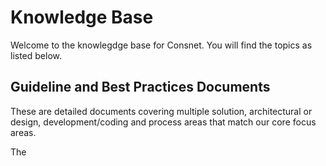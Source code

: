 # Knowledge Base

Welcome to the knowlegdge base for Consnet. You will find the topics as listed below. 

## Guideline and Best Practices Documents
These are detailed documents covering multiple solution, architectural or design, development/coding and process areas that match our core focus areas. 

The 
<!--stackedit_data:
eyJoaXN0b3J5IjpbMjExODgzNjQ3MF19
-->